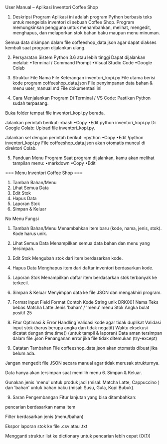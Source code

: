 User Manual – Aplikasi Inventori Coffee Shop
1. Deskripsi Program
Aplikasi ini adalah program Python berbasis teks untuk mengelola inventori di sebuah Coffee Shop. Program memungkinkan pengguna untuk menambahkan, melihat, mengedit, menghapus, dan melaporkan stok bahan baku maupun menu minuman.

Semua data disimpan dalam file coffeeshop_data.json agar dapat diakses kembali saat program dijalankan ulang.

2. Persyaratan Sistem
Python 3.6 atau lebih tinggi
Dapat dijalankan melalui:
•Terminal / Command Prompt
•Visual Studio Code
•Google Colab

3. Struktur File
Nama File	Keterangan
inventori_kopi.py	File utama berisi kode program
coffeeshop_data.json	File penyimpanan data bahan & menu
user_manual.md	File dokumentasi ini

4. Cara Menjalankan Program
Di Terminal / VS Code:
Pastikan Python sudah terpasang.

Buka folder tempat file inventori_kopi.py berada.

Jalankan perintah berikut:
•bash
•Copy
•Edit
python inventori_kopi.py
Di Google Colab:
Upload file inventori_kopi.py.

Jalankan sel dengan perintah berikut:
•python
•Copy
•Edit
!python inventori_kopi.py
File coffeeshop_data.json akan otomatis muncul di direktori Colab.

5. Panduan Menu Program
Saat program dijalankan, kamu akan melihat tampilan menu:
•markdown
•Copy
•Edit

=== Menu Inventori Coffee Shop ===
1. Tambah Bahan/Menu
2. Lihat Semua Data
3. Edit Stok
4. Hapus Data
5. Laporan Stok
6. Simpan & Keluar

No	Menu	Fungsi
1. Tambah Bahan/Menu	Menambahkan item baru (kode, nama, jenis, stok). Kode harus unik.
2. Lihat Semua Data	Menampilkan semua data bahan dan menu yang tersimpan.
3. Edit Stok	Mengubah stok dari item berdasarkan kode.
4. Hapus Data	Menghapus item dari daftar inventori berdasarkan kode.
5. Laporan Stok	Menampilkan daftar item berdasarkan stok terbanyak ke terkecil.
6. Simpan & Keluar	Menyimpan data ke file JSON dan mengakhiri program.

6. Format Input
Field	Format	Contoh
Kode	String unik	DRK001
Nama	Teks bebas	Matcha Latte
Jenis	'bahan' / 'menu'	menu
Stok	Angka bulat positif	25

7. Fitur Optimasi & Error Handling
 Validasi kode agar tidak duplikat
 Validasi input stok (harus berupa angka dan tidak negatif)
 Waktu eksekusi dicatat dengan time.time() (untuk tampil & laporan)
 Data aman tersimpan dalam file .json
 Penanganan error jika file tidak ditemukan (try-except)

8. Catatan Tambahan
File coffeeshop_data.json akan otomatis dibuat jika belum ada.

Jangan mengedit file JSON secara manual agar tidak merusak strukturnya.

Data hanya akan tersimpan saat memilih menu 6. Simpan & Keluar.

Gunakan jenis 'menu' untuk produk jadi (misal: Matcha Latte, Cappuccino ) dan 'bahan' untuk bahan baku (misal: Susu, Gula, Kopi Bubuk).

9. Saran Pengembangan
Fitur lanjutan yang bisa ditambahkan:

pencarian berdasarkan nama item

 Filter berdasarkan jenis (menu/bahan)

 Ekspor laporan stok ke file .csv atau .txt

Mengganti struktur list ke dictionary untuk pencarian lebih cepat (O(1))

